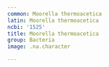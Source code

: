 ```yaml
---
common: Moorella thermoacetica
latin: Moorella thermoacetica
ncbi: '1525'
title: Moorella thermoacetica
group: Bacteria
image: .na.character

---
```

